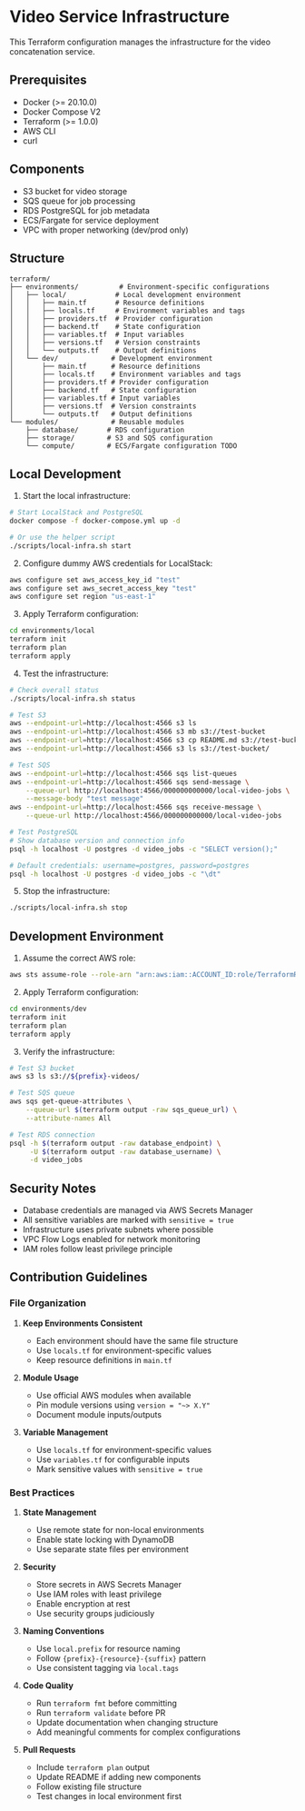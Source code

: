 # Video Service Infrastructure

This Terraform configuration manages the infrastructure for the video concatenation service.

## Prerequisites
- Docker (>= 20.10.0)
- Docker Compose V2
- Terraform (>= 1.0.0)
- AWS CLI
- curl

## Components
- S3 bucket for video storage
- SQS queue for job processing
- RDS PostgreSQL for job metadata
- ECS/Fargate for service deployment
- VPC with proper networking (dev/prod only)

## Structure
```
terraform/
├── environments/          # Environment-specific configurations
│   ├── local/            # Local development environment
│   │   ├── main.tf       # Resource definitions
│   │   ├── locals.tf     # Environment variables and tags
│   │   ├── providers.tf  # Provider configuration
│   │   ├── backend.tf    # State configuration
│   │   ├── variables.tf  # Input variables
│   │   ├── versions.tf   # Version constraints
│   │   └── outputs.tf    # Output definitions
│   └── dev/             # Development environment
│       ├── main.tf      # Resource definitions
│       ├── locals.tf    # Environment variables and tags
│       ├── providers.tf # Provider configuration
│       ├── backend.tf   # State configuration
│       ├── variables.tf # Input variables
│       ├── versions.tf  # Version constraints
│       └── outputs.tf   # Output definitions
└── modules/             # Reusable modules
    ├── database/       # RDS configuration
    ├── storage/        # S3 and SQS configuration
    └── compute/        # ECS/Fargate configuration TODO
```

## Local Development
1. Start the local infrastructure:
```bash
# Start LocalStack and PostgreSQL
docker compose -f docker-compose.yml up -d

# Or use the helper script
./scripts/local-infra.sh start
```

2. Configure dummy AWS credentials for LocalStack:
```bash
aws configure set aws_access_key_id "test"
aws configure set aws_secret_access_key "test"
aws configure set region "us-east-1"
```

3. Apply Terraform configuration:
```bash
cd environments/local
terraform init
terraform plan
terraform apply
```

4. Test the infrastructure:
```bash
# Check overall status
./scripts/local-infra.sh status

# Test S3
aws --endpoint-url=http://localhost:4566 s3 ls
aws --endpoint-url=http://localhost:4566 s3 mb s3://test-bucket
aws --endpoint-url=http://localhost:4566 s3 cp README.md s3://test-bucket/
aws --endpoint-url=http://localhost:4566 s3 ls s3://test-bucket/

# Test SQS
aws --endpoint-url=http://localhost:4566 sqs list-queues
aws --endpoint-url=http://localhost:4566 sqs send-message \
    --queue-url http://localhost:4566/000000000000/local-video-jobs \
    --message-body "test message"
aws --endpoint-url=http://localhost:4566 sqs receive-message \
    --queue-url http://localhost:4566/000000000000/local-video-jobs

# Test PostgreSQL
# Show database version and connection info
psql -h localhost -U postgres -d video_jobs -c "SELECT version();"

# Default credentials: username=postgres, password=postgres
psql -h localhost -U postgres -d video_jobs -c "\dt"
```

5. Stop the infrastructure:
```bash
./scripts/local-infra.sh stop
```

## Development Environment
1. Assume the correct AWS role:
```bash
aws sts assume-role --role-arn "arn:aws:iam::ACCOUNT_ID:role/TerraformRole" --role-session-name "terraform"
```

2. Apply Terraform configuration:
```bash
cd environments/dev
terraform init
terraform plan
terraform apply
```

3. Verify the infrastructure:
```bash
# Test S3 bucket
aws s3 ls s3://${prefix}-videos/

# Test SQS queue
aws sqs get-queue-attributes \
    --queue-url $(terraform output -raw sqs_queue_url) \
    --attribute-names All

# Test RDS connection
psql -h $(terraform output -raw database_endpoint) \
     -U $(terraform output -raw database_username) \
     -d video_jobs
```

## Security Notes
- Database credentials are managed via AWS Secrets Manager
- All sensitive variables are marked with `sensitive = true`
- Infrastructure uses private subnets where possible
- VPC Flow Logs enabled for network monitoring
- IAM roles follow least privilege principle

## Contribution Guidelines

### File Organization
1. **Keep Environments Consistent**
   - Each environment should have the same file structure
   - Use `locals.tf` for environment-specific values
   - Keep resource definitions in `main.tf`

2. **Module Usage**
   - Use official AWS modules when available
   - Pin module versions using `version = "~> X.Y"`
   - Document module inputs/outputs

3. **Variable Management**
   - Use `locals.tf` for environment-specific values
   - Use `variables.tf` for configurable inputs
   - Mark sensitive values with `sensitive = true`

### Best Practices
1. **State Management**
   - Use remote state for non-local environments
   - Enable state locking with DynamoDB
   - Use separate state files per environment

2. **Security**
   - Store secrets in AWS Secrets Manager
   - Use IAM roles with least privilege
   - Enable encryption at rest
   - Use security groups judiciously

3. **Naming Conventions**
   - Use `local.prefix` for resource naming
   - Follow `{prefix}-{resource}-{suffix}` pattern
   - Use consistent tagging via `local.tags`

4. **Code Quality**
   - Run `terraform fmt` before committing
   - Run `terraform validate` before PR
   - Update documentation when changing structure
   - Add meaningful comments for complex configurations

5. **Pull Requests**
   - Include `terraform plan` output
   - Update README if adding new components
   - Follow existing file structure
   - Test changes in local environment first